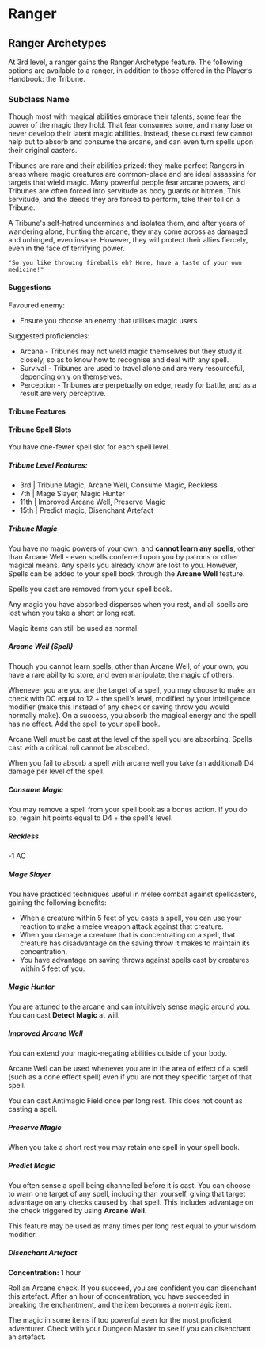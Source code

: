 # Ranger

## Ranger Archetypes

At 3rd level, a ranger gains the Ranger Archetype feature. The following options are available to a ranger, in addition to those offered in the Player’s Handbook: the Tribune. 

### Subclass Name

Though most with magical abilities embrace their talents, some fear the power of the magic they hold. That fear consumes some, and many lose or never develop their latent magic abilities. Instead, these cursed few cannot help but to absorb and consume the arcane, and can even turn spells upon their original casters.

Tribunes are rare and their abilities prized: they make perfect Rangers in areas where magic creatures are common-place and are ideal assassins for targets that wield magic. Many powerful people fear arcane powers, and Tribunes are often forced into servitude as body guards or hitmen. This servitude, and the deeds they are forced to perform, take their toll on a Tribune.

A Tribune's self-hatred undermines and isolates them, and after years of wandering alone, hunting the arcane, they may come across as damaged and unhinged, even insane. However, they will protect their allies fiercely, even in the face of terrifying power.

    "So you like throwing fireballs eh? Here, have a taste of your own medicine!"

#### Suggestions

Favoured enemy:

- Ensure you choose an enemy that utilises magic users

Suggested proficiencies:

- Arcana - Tribunes may not wield magic themselves but they study it closely, so as to know how to recognise and deal with any spell.
- Survival - Tribunes are used to travel alone and are very resourceful, depending only on themselves.
- Perception - Tribunes are perpetually on edge, ready for battle, and as a result are very perceptive.

#### Tribune Features

#### Tribune Spell Slots

You have one-fewer spell slot for each spell level.

##### Tribune Level Features:

- 3rd | Tribune Magic, Arcane Well, Consume Magic, Reckless
- 7th | Mage Slayer, Magic Hunter
- 11th | Improved Arcane Well, Preserve Magic
- 15th | Predict magic, Disenchant Artefact

##### Tribune Magic

You have no magic powers of your own, and __cannot learn any spells__, other than Arcane Well - even spells conferred upon you by patrons or other magical means. Any spells you already know are lost to you. However, Spells can be added to your spell book through the __Arcane Well__ feature.

Spells you cast are removed from your spell book.

Any magic you have absorbed disperses when you rest, and all spells are lost when you take a short or long rest.

Magic items can still be used as normal.

##### Arcane Well (Spell)

Though you cannot learn spells, other than Arcane Well, of your own, you have a rare ability to store, and even manipulate, the magic of others.

Whenever you are you are the target of a spell, you may choose to make an check with DC equal to 12 + the spell's level, modified by your intelligence modifier (make this instead of any check or saving throw you would normally make). On a success, you absorb the magical energy and the spell has no effect. Add the spell to your spell book.

Arcane Well must be cast at the level of the spell you are absorbing. Spells cast with a critical roll cannot be absorbed.

When you fail to absorb a spell with arcane well you take (an additional) D4 damage per level of the spell.

##### Consume Magic

You may remove a spell from your spell book as a bonus action. If you do so, regain hit points equal to D4 + the spell's level.

##### Reckless

-1 AC

##### Mage Slayer

You have practiced techniques useful in melee combat against spellcasters, gaining the following benefits:
- When a creature within 5 feet of you casts a spell, you can use your reaction to make a melee weapon attack against that creature.
- When you damage a creature that is concentrating on a spell, that creature has disadvantage on the saving throw it makes to maintain its concentration.
- You have advantage on saving throws against spells cast by creatures within 5 feet of you.

##### Magic Hunter

You are attuned to the arcane and can intuitively sense magic around you. You can cast __Detect Magic__ at will.

##### Improved Arcane Well

You can extend your magic-negating abilities outside of your body.

Arcane Well can be used whenever you are in the area of effect of a spell (such as a cone effect spell) even if you are not they specific target of that spell.

You can cast Antimagic Field once per long rest. This does not count as casting a spell.

##### Preserve Magic

When you take a short rest you may retain one spell in your spell book.

##### Predict Magic

You often sense a spell being channelled before it is cast. You can choose to warn one target of any spell, including than yourself, giving that target advantage on any checks caused by that spell. This includes advantage on the check triggered by using __Arcane Well__.

This feature may be used as many times per long rest equal to your wisdom modifier.

##### Disenchant Artefact

__Concentration:__ 1 hour

Roll an Arcane check. If you succeed, you are confident you can disenchant this artefact. After an hour of concentration, you have succeeded in breaking the enchantment, and the item becomes a non-magic item.

The magic in some items if too powerful even for the most proficient adventurer. Check with your Dungeon Master to see if you can disenchant an artefact.